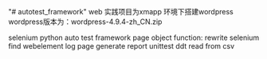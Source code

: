 "# autotest_framework" 
web 实践项目为xmapp 环境下搭建wordpress
wordpress版本为：wordpress-4.9.4-zh_CN.zip

selenium python auto test framework
page object
function:
rewrite selenium find webelement
log
page 
generate report
unittest
ddt read from csv

